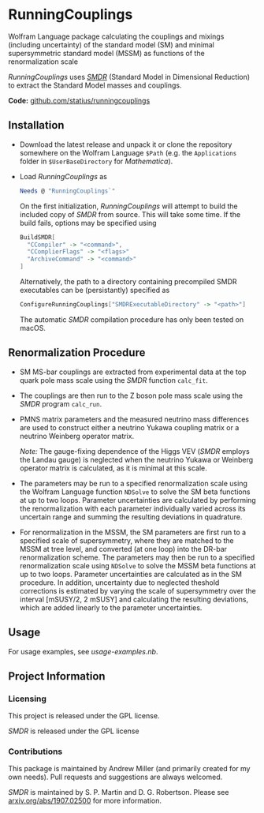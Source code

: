 # RunningCouplings

Wolfram Language package calculating the couplings and mixings (including uncertainty) of the standard model (SM) and minimal supersymmetric standard model (MSSM) as functions of the renormalization scale

*RunningCouplings* uses [*SMDR*](https://www.niu.edu/spmartin/SMDR/) (Standard Model in Dimensional Reduction) to extract the Standard Model masses and couplings.

**Code:** [github.com/statius/runningcouplings](https://github.com/statius/runningcouplings)

## Installation

- Download the latest release and unpack it or clone the repository somewhere on the Wolfram Language `$Path` (e.g. the `Applications` folder in `$UserBaseDirectory` for *Mathematica*).

- Load *RunningCouplings* as

  ```mathematica
  Needs @ "RunningCouplings`"
  ```

  On the first initialization, *RunningCouplings* will attempt to build the included copy of *SMDR* from source. This will take some time. If the build fails, options may be specified using

  ```mathematica
  BuildSMDR[
    "CCompiler" -> "<command>",
    "CComplierFlags" -> "<flags>"
    "ArchiveCommand" -> "<command>"
  ]
  ```

  Alternatively, the path to a directory containing precompiled SMDR executables can be (persistantly) specified as

  ```mathematica
  ConfigureRunningCouplings["SMDRExecutableDirectory" -> "<path>"]
  ```

  The automatic *SMDR* compilation procedure has only been tested on macOS.

## Renormalization Procedure

- SM MS-bar couplings are extracted from experimental data at the top quark pole mass scale using the *SMDR* function `calc_fit`. 

- The couplings are then run to the Z boson pole mass scale using the *SMDR* program `calc_run`.

- PMNS matrix parameters and the measured neutrino mass differences are used to construct either a neutrino Yukawa coupling matrix or a neutrino Weinberg operator matrix.

  *Note:* The gauge-fixing dependence of the Higgs VEV (*SMDR* employs the Landau gauge) is neglected when the neutrino Yukawa or Weinberg operator matrix is calculated, as it is minimal at this scale.

- The parameters may be run to a specified renormalization scale using the Wolfram Language function `NDSolve` to solve the SM beta functions at up to two loops. Parameter uncertainties are calculated by performing the renormalization with each parameter individually varied across its uncertain range and summing the resulting deviations in quadrature.

- For renormalization in the MSSM, the SM parameters are first run to a specified scale of supersymmetry, where they are matched to the MSSM at tree level, and converted (at one loop) into the DR-bar renormalization scheme. The parameters may then be run to a specified renormalization scale using `NDSolve` to solve the MSSM beta functions at up to two loops. Parameter uncertainties are calculated as in the SM procedure. In addition, uncertainty due to neglected theshold corrections is estimated by varying the scale of supersymmetry over the interval [mSUSY/2, 2 mSUSY] and calculating the resulting deviations, which are added linearly to the parameter uncertainties.

## Usage

For usage examples, see *usage-examples.nb*.

## Project Information

### Licensing

This project is released under the GPL license.

*SMDR* is released under the GPL license

### Contributions

This package is maintained by Andrew Miller (and primarily created for my own needs). Pull requests and suggestions are always welcomed.

*SMDR* is maintained by S. P. Martin and D. G. Robertson. Please see [arxiv.org/abs/1907.02500](http://arxiv.org/abs/1907.02500) for more information.